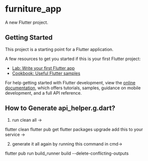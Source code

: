 # furniture_app

A new Flutter project.

## Getting Started

This project is a starting point for a Flutter application.

A few resources to get you started if this is your first Flutter project:

- [Lab: Write your first Flutter app](https://docs.flutter.dev/get-started/codelab)
- [Cookbook: Useful Flutter samples](https://docs.flutter.dev/cookbook)

For help getting started with Flutter development, view the
[online documentation](https://docs.flutter.dev/), which offers tutorials,
samples, guidance on mobile development, and a full API reference.

## How to Generate api_helper.g.dart?
1. run clean all ->

flutter clean
flutter pub get
flutter packages upgrade
add this to your service ->

2. generate it all again by running this command in cmd->

flutter pub run build_runner build --delete-conflicting-outputs
